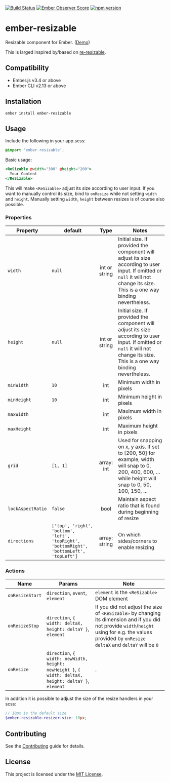 [![Build Status](https://travis-ci.org/evocount/ember-resizable.svg?branch=master)](https://travis-ci.org/evocount/ember-resizable)
[![Ember Observer Score](https://emberobserver.com/badges/ember-resizable.svg)](https://emberobserver.com/addons/ember-resizable)
[![npm version](https://badge.fury.io/js/ember-resizable.svg)](https://badge.fury.io/js/ember-resizable)

ember-resizable
==============================================================================

Resizable component for Ember.  ([Demo](https://evocount.github.io/ember-resizable/))

This is larged inspired by/based on [re-resizable](https://github.com/bokuweb/re-resizable).

Compatibility
------------------------------------------------------------------------------

* Ember.js v3.4 or above
* Ember CLI v2.13 or above

Installation
------------------------------------------------------------------------------

```
ember install ember-resizable
```

Usage
------------------------------------------------------------------------------

Include the following in your app.scss:

```scss
@import 'ember-resizable';
```

Basic usage:

```hbs
<ReSizable @width="300" @height="200">
  Your Content
</ReSizable>
```

This will make `<ReSizable>` adjust its size according to user input. If you want to manually control its size, bind to `onResize` while not setting `width` and `height`. Manually setting `width`, `height` between resizes is of course also possible.

### Properties
| Property | default | Type | Notes |
| --- | --- | :---: | --- |
| `width` | `null` | int or string  | Initial size. If provided the component will adjust its size according to user input. If omitted or `null` it will not change its size. This is a one way binding nevertheless. |
| `height` | `null` | int or string  | Initial size. If provided the component will adjust its size according to user input. If omitted or `null` it will not change its size. This is a one way binding nevertheless. |
| `minWidth` | `10` | int | Minimum width in pixels |
| `minHeight` | `10` | int | Minimum height in pixels |
| `maxWidth` |  | int | Maximum width in pixels |
| `maxHeight` |  | int | Maximum height in pixels |
| `grid` | `[1, 1]` | array: int | Used for snapping on x, y axis. If set to [200, 50] for example, width will snap to 0, 200, 400, 600, … while height will snap to 0, 50, 100, 150, … |
| `lockAspectRatio` | `false` | bool | Maintain aspect ratio that is found during beginning of resize |
| `directions` | `['top', 'right', 'bottom', 'left', 'topRight', 'bottomRight', 'bottomLeft', 'topLeft']` | array: string | On which sides/corners to enable resizing |


### Actions
| Name | Params | Note |
| --- | --- | --- |
| `onResizeStart`  | `direction`, `event`, `element` | `element` is the `<ReSizable>` DOM element |
| `onResizeStop`   |  `direction`, `{ width: deltaX, height: deltaY }`, `element` | If you did not adjust the size of `<ReSizable>` by changing its dimension and if you did not provide `width`/`height` using for e.g. the values provided by `onResize` `deltaX` and `deltaY` will be `0` |
| `onResize`       | `direction`, `{ width: newWidth, height: newHeight }`, `{ width: deltaX, height: deltaY }`, `element`  |  . |


In addition it is possible to adjust the size of the resize handlers in your scss:
```scss
// 10px is the default size
$ember-resizable-resizer-size: 10px;
```

Contributing
------------------------------------------------------------------------------

See the [Contributing](CONTRIBUTING.md) guide for details.


License
------------------------------------------------------------------------------

This project is licensed under the [MIT License](LICENSE.md).
